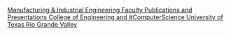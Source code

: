 [Manufacturing & Industrial Engineering Faculty Publications and Presentations   College of Engineering and #ComputerScience   University of Texas Rio Grande Valley](https://qi.tc/qi/117875)